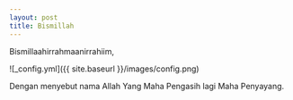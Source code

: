 ```yaml
---
layout: post
title: Bismillah
---
```


Bismillaahirrahmaanirrahiim, 

![_config.yml]({{ site.baseurl }}/images/config.png)

Dengan menyebut nama Allah Yang Maha Pengasih lagi Maha Penyayang. 
